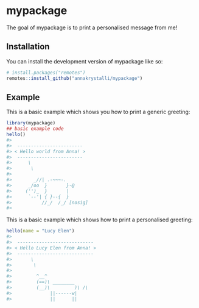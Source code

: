 
<!-- README.md is generated from README.Rmd. Please edit that file -->

# mypackage

<!-- badges: start -->
<!-- badges: end -->

The goal of mypackage is to print a personalised message from me!

## Installation

You can install the development version of mypackage like so:

``` r
# install.packages("remotes")
remotes::install_github("annakrystalli/mypackage")
```

## Example

This is a basic example which shows you how to print a generic greeting:

``` r
library(mypackage)
## basic example code
hello()
#> 
#>  ------------------------ 
#> < Hello world from Anna! >
#>  ------------------------ 
#>      \
#>       \
#> 
#>        _//| .-~~~-.
#>      _/oo  }       }-@
#>     ('')_  }       |
#>      `--'| { }--{  }
#>           //_/  /_/ [nosig]
#> 
```

This is a basic example which shows how to print a personalised
greeting:

``` r
hello(name = "Lucy Elen")
#> 
#>  ---------------------------- 
#> < Hello Lucy Elen from Anna! >
#>  ---------------------------- 
#>       \
#>        \
#> 
#>         ^__^ 
#>         (==)\ ________ 
#>         (__)\         )\ /\ 
#>              ||------w|
#>              ||      ||
```
